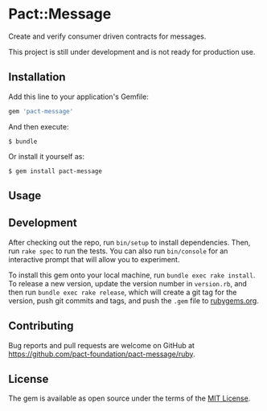 # Pact::Message

Create and verify consumer driven contracts for messages.

This project is still under development and is not ready for production use.

## Installation

Add this line to your application's Gemfile:

```ruby
gem 'pact-message'
```

And then execute:

    $ bundle

Or install it yourself as:

    $ gem install pact-message

## Usage



## Development

After checking out the repo, run `bin/setup` to install dependencies. Then, run `rake spec` to run the tests. You can also run `bin/console` for an interactive prompt that will allow you to experiment.

To install this gem onto your local machine, run `bundle exec rake install`. To release a new version, update the version number in `version.rb`, and then run `bundle exec rake release`, which will create a git tag for the version, push git commits and tags, and push the `.gem` file to [rubygems.org](https://rubygems.org).

## Contributing

Bug reports and pull requests are welcome on GitHub at https://github.com/pact-foundation/pact-message/ruby.

## License

The gem is available as open source under the terms of the [MIT License](http://opensource.org/licenses/MIT).
